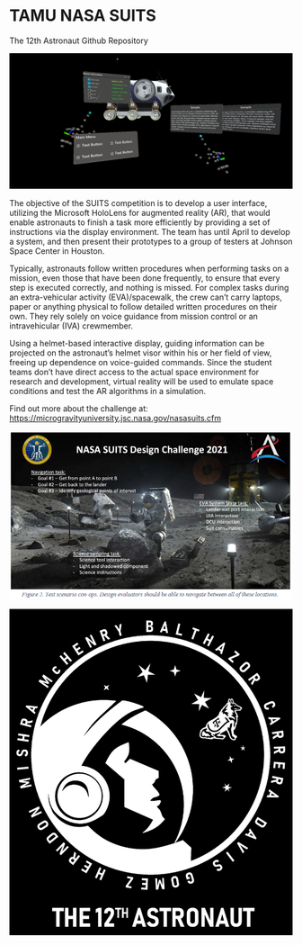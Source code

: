 # TAMU NASA SUITS

The 12th Astronaut Github Repository

![Alt text](/Pictures/holoWrist.PNG?raw=true "UI Concept")

The objective of the SUITS competition is to develop a user interface, utilizing the Microsoft HoloLens for augmented reality (AR), that would enable astronauts to finish a task more efficiently by providing a set of instructions via the display environment. The team has until April to develop a system, and then present their prototypes to a group of testers at Johnson Space Center in Houston.

Typically, astronauts follow written procedures when performing tasks on a mission, even those that have been done frequently, to ensure that every step is executed correctly, and nothing is missed. For complex tasks during an extra-vehicular activity (EVA)/spacewalk, the crew can’t carry laptops, paper or anything physical to follow detailed written procedures on their own. They rely solely on voice guidance from mission control or an intravehicular (IVA) crewmember.

Using a helmet-based interactive display, guiding information can be projected on the astronaut’s helmet visor within his or her field of view, freeing up dependence on voice-guided commands. Since the student teams don’t have direct access to the actual space environment for research and development, virtual reality will be used to emulate space conditions and test the AR algorithms in a simulation.

Find out more about the challenge at:
https://microgravityuniversity.jsc.nasa.gov/nasasuits.cfm

![Alt text](/Pictures/SUITS-2021.png?raw=true "SUITS 2021 Overview")

![Alt text](/Pictures/NASA_SUITS_Logov4.png?raw=true "12th Astronaut Logo")


[comment]: <> (This is a comment for the hologram button branch, it will not be included)


